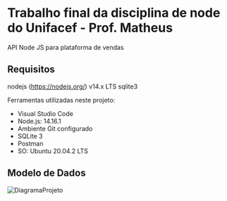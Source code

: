 # Trabalho final da disciplina de node do Unifacef - Prof. Matheus

API Node JS para plataforma de vendas

## Requisitos

nodejs (https://nodejs.org/) v14.x LTS sqlite3

Ferramentas utilizadas neste projeto:
- Visual Studio Code
- Node.js: 14.16.1
- Ambiente Git configurado
- SQLite 3
- Postman
- SO: Ubuntu 20.04.2 LTS

## Modelo de Dados

![DiagramaProjeto](https://user-images.githubusercontent.com/35452578/115997237-d8839680-a5b8-11eb-8a8d-87c259be5e0a.png)
